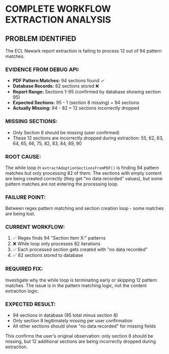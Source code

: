 # COMPLETE WORKFLOW EXTRACTION ANALYSIS

## PROBLEM IDENTIFIED
The ECL Newark report extraction is failing to process 12 out of 94 pattern matches.

### EVIDENCE FROM DEBUG API:
- **PDF Pattern Matches:** 94 sections found ✓
- **Database Records:** 82 sections stored ❌
- **Report Range:** Sections 1-95 (confirmed by database showing section 95)
- **Expected Sections:** 95 - 1 (section 8 missing) = 94 sections
- **Actually Missing:** 94 - 82 = 12 sections incorrectly dropped

### MISSING SECTIONS:
- Only Section 8 should be missing (user confirmed)
- These 12 sections are incorrectly dropped during extraction: 55, 62, 63, 64, 65, 66, 75, 82, 83, 84, 89, 90

### ROOT CAUSE:
The while loop in `extractAdoptionSectionsFromPDF()` is finding 94 pattern matches but only processing 82 of them. The sections with empty content are being created correctly (they get "no data recorded" values), but some pattern matches are not entering the processing loop.

### FAILURE POINT:
Between regex pattern matching and section creation loop - some matches are being lost.

### CURRENT WORKFLOW:
1. ✅ Regex finds 94 "Section Item X:" patterns
2. ❌ While loop only processes 82 iterations  
3. ✅ Each processed section gets created with "no data recorded"
4. ✅ 82 sections stored to database

### REQUIRED FIX:
Investigate why the while loop is terminating early or skipping 12 pattern matches. The issue is in the pattern matching logic, not the content extraction logic.

### EXPECTED RESULT:
- 94 sections in database (95 total minus section 8)
- Only section 8 legitimately missing per user confirmation
- All other sections should show "no data recorded" for missing fields

This confirms the user's original observation: only section 8 should be missing, but 12 additional sections are being incorrectly dropped during extraction.